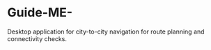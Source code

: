 # Guide-ME-
Desktop application for city-to-city navigation for route planning and connectivity checks.
